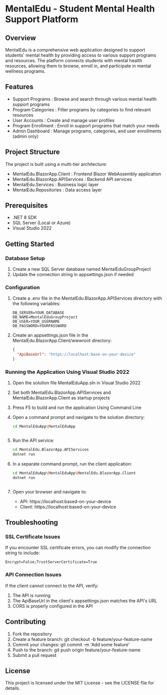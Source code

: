 # MentalEdu - Student Mental Health Support Platform
## Overview
MentalEdu is a comprehensive web application designed to support students' mental health by providing access to various support programs and resources. The platform connects students with mental health resources, allowing them to browse, enroll in, and participate in mental wellness programs.

## Features
- Support Programs : Browse and search through various mental health support programs
- Program Categories : Filter programs by categories to find relevant resources
- User Accounts : Create and manage user profiles
- Program Enrollment : Enroll in support programs that match your needs
- Admin Dashboard : Manage programs, categories, and user enrollments (admin only)
## Project Structure
The project is built using a multi-tier architecture:

- MentalEdu.BlazorApp.Client : Frontend Blazor WebAssembly application
- MentalEdu.BlazorApp.APIServices : Backend API services
- MentalEdu.Services : Business logic layer
- MentalEdu.Repositories : Data access layer
## Prerequisites
- .NET 8 SDK
- SQL Server (Local or Azure)
- Visual Studio 2022 
## Getting Started
### Database Setup
1. Create a new SQL Server database named MentalEduGroupProject
2. Update the connection string in appsettings.json if needed
### Configuration
1. Create a .env file in the MentalEdu.BlazorApp.APIServices directory with the following variables:
   
   ```plaintext
   DB_SERVER=YOUR_DATABASE
   DB_NAME=MentalEduGroupProject
   DB_USER=YOUR_USERNAME
   DB_PASSWORD=YOURPASSWORD
    ```
2. Create an appsettings.json file in the MentalEdu.BlazorApp.Client/wwwroot directory:
   
   ```json
   {
     "ApiBaseUrl": "https://localhost:base-on-your-device"
   }
    ```
### Running the Application Using Visual Studio 2022
1. Open the solution file MentalEduApp.sln in Visual Studio 2022
2. Set both MentalEdu.BlazorApp.APIServices and MentalEdu.BlazorApp.Client as startup projects
3. Press F5 to build and run the application Using Command Line
1. Open a command prompt and navigate to the solution directory:
   
   ```bash
   cd MentalEduApp\MentalEduApp
    ```
   ```
2. Run the API service:
   
   ```bash
   cd MentalEdu.BlazorApp.APIServices
   dotnet run
    ```
3. In a separate command prompt, run the client application:
   
   ```bash
   cd MentalEduApp\MentalEduApp\MentalEdu.BlazorApp.Client
   dotnet run
    ```
   ```
4. Open your browser and navigate to:
   
   - API: https://localhost:based-on-your-device
   - Client: https://localhost:based-on-your-device
## Troubleshooting
### SSL Certificate Issues
If you encounter SSL certificate errors, you can modify the connection string to include:

```plaintext
Encrypt=False;TrustServerCertificate=True
 ```

### API Connection Issues
If the client cannot connect to the API, verify:

1. The API is running
2. The ApiBaseUrl in the client's appsettings.json matches the API's URL
3. CORS is properly configured in the API
## Contributing
1. Fork the repository
2. Create a feature branch: git checkout -b feature/your-feature-name
3. Commit your changes: git commit -m 'Add some feature'
4. Push to the branch: git push origin feature/your-feature-name
5. Submit a pull request
## License
This project is licensed under the MIT License - see the LICENSE file for details.